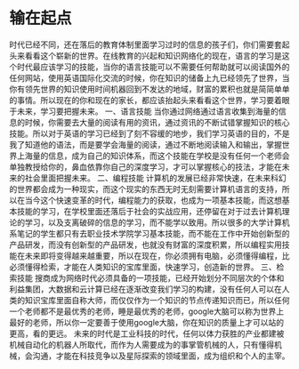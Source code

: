 # 输在起点

时代已经不同，还在落后的教育体制里面学习过时的信息的孩子们，你们需要套起头来看看这个崭新的世界。在线教育的兴起和知识网络化的现在，语言的学习是这个时代最应该学习的技能，当你的语言技能可以不需要任何帮助就可以阅读国外的任何网站，使用英语国际化交流的时候，你在知识的储备上九已经领先了世界，当你有领先世界的知识使用时间机器回到不发达的地域，财富的累积也就是简简单单的事情。所以现在的你和现在的家长，都应该抬起头来看看这个世界，学习要着眼于未来，学习要把握未来。
一、语言技能
当你通过网络通过语言收集到海量的信息的时候，你需要去大量的阅读有用的资讯，通过资讯的不断试错掌握知识的核心技能。所以对于英语的学习已经到了刻不容缓的地步，我们学习英语的目的，不是我了知道他的语法，而是要学会海量的阅读，通过不断地阅读输入和输出，掌握世界上海量的信息，成为自己的知识体系，而这个技能在学校是没有任何一个老师会单独教授给你的，鼻血依靠你自己的深度学习，才可以掌握核心的技法，才能在未来的社会里面把握未来。
二、编程技能
计算机的发展已经非常快速，在未来科幻的世界都会成为一种现实，而这个现实的东西无时无刻需要计算机语言的支持，所以在当今这个快速变革的时代，编程能力的获取，也成为一项基本技能，而这想基本技能的学习，在学校里面还落后于社会的实战应用，还停留在对于过去计算机理论的学习，以及支离破碎的信息的学习，而不能学以致用。所以很多的大学计算机系笔记的学生都只有去职业技术学院学习基本技能，而不能在工作中开始创新型的产品研发，而没有创新型的产品研发，也就没有财富的深度积累，所以编程实用技能在未来即将变得越来越重要，所以在现在，你必须拥有电脑，必须懂得编程，比必须懂得检索，才能在人类知识的宝库里面，快速学习，创造新的世界。
三、检索技能
搜商成为网络时代必须具备的一项技能，已经开始划分不同层次的个体和利益集团，大数据和云计算已经在逐渐改变我们学习的构建，没有任何人可以在人类的知识宝库里面自称大师，而仅仅作为一个知识的节点传递知识而已，所以任何一个老师都不是最优秀的老师，睡是最优秀的老师，google大脑可以称为世界上最好的老师，所以你一定要善于使用google大脑，你在知识的质量上才可以站的更高，看的更远。
未来的时代是工业科技的时代，任何以体力获胜的产业都建被机械自动化的机器人所取代，而作为人需要成为的事掌管机械的人，只有懂得机械，会沟通，才能在科技竞争以及星际探索的领域里面，成为组织和个人的主宰。
